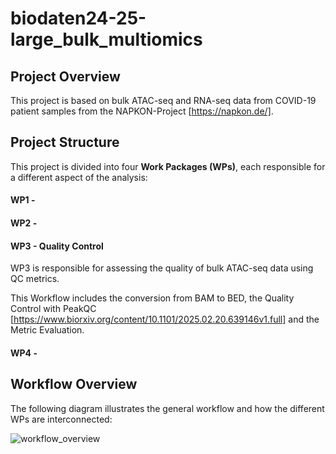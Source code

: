 # biodaten24-25-large_bulk_multiomics

## Project Overview

This project is based on bulk ATAC-seq and RNA-seq data from COVID-19 patient samples from the NAPKON-Project [https://napkon.de/]. 



## Project Structure
This project is divided into four **Work Packages (WPs)**, each responsible for a different aspect of the analysis:

#### WP1 - 

#### WP2 - 

#### WP3 - Quality Control
WP3 is responsible for assessing the quality of bulk ATAC-seq data using QC metrics.

This Workflow includes the conversion from BAM to BED, the Quality Control with PeakQC [https://www.biorxiv.org/content/10.1101/2025.02.20.639146v1.full] and the Metric Evaluation.

#### WP4 - 

## Workflow Overview
The following diagram illustrates the general workflow and how the different WPs are interconnected: 

![workflow_overview](https://github.com/user-attachments/assets/eccf5ed0-b88e-4ab4-af13-ffd13f6b40ea)

